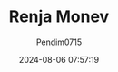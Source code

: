 ---
author: Pendim0715
title: "Renja Monev"
date: 2024-08-06 07:57:19
type: dokumen
items: 
  - title: "Renja Balitbang 2017"
    category: "Rencana Kerja"
    link: "https://drive.google.com/file/d/1JIZxr0p_d54wKe-g4PGVNC1ZIeDylbPW/preview"
    file: ""
  - title: "Renja Balitbang 2018"
    category: "Rencana Kerja"
    link: "https://drive.google.com/file/d/1DgjhxiXCk7sXgRwHAOK0w1KScLHHbmtv/preview"
    file: ""
  - title: "Renja Balitbang 2019"
    category: "Rencana Kerja"
    link: "https://drive.google.com/file/d/1I1z_Qbi709ot39wWJZjTn0_n5vzEXT_t/preview"
    file: ""
  - title: "Renja Balitbang 2020"
    category: "Rencana Kerja"
    link: "https://drive.google.com/file/d/1jm1YCZgXVfEQa9vOo1IBOa5QvZvYIW0d/preview"
    file: ""
  - title: "Renja Balitbang 2021"
    category: "Rencana Kerja"
    link: "https://drive.google.com/file/d/1euVFUuRztLzbTtGKjn7wZdcmqMrOkqaf/preview"
    file: ""
  - title: "Renja Balitbang 2022"
    category: "Rencana Kerja"
    link: "https://drive.google.com/file/d/1WLeJ2mqCKDh69caNy-OMpm_nUmNikB0Z/preview"
    file: ""
  - title: "Renja Balitbang 2023"
    category: "Rencana Kerja"
    link: "https://drive.google.com/file/d/1-NGAOG7VUaoqb5Q0gQBZ_7e6QWcMva8D/preview"
    file: ""
  - title: "Renja Balitbang 2024"
    category: "Rencana Kerja"
    link: "https://drive.google.com/file/d/15rhnZCQRUOMPbpX8wJt_FRQRI4YhrLSz/preview"
    file: ""
  - title: "Renstra Balitbang 2018 - 2023"
    category: "Rencana Strategis"
    link: "https://drive.google.com/file/d/1EXIryhQX_1CIDzHwcuzqi3lSPnQhlSXt/preview"
    file: ""
  - title: "Renstra Balitbang 2019 - 2023"
    category: "Rencana Strategis"
    link: "https://drive.google.com/file/d/1MhX75w-L4KVkLX-VoCMlY8hKkz1_kqU6/preview"
    file: ""
  - title: "Renstra Balitbang 2024 - 2026"
    category: "Rencana Strategis"
    link: "https://drive.google.com/file/d/10PNCAmF58Dco4zpKl80DbWp5PTAcJ9h8/preview"
    file: ""
  - title: "Laporan Kinerja Balitbang 2018"
    category: "Laporan Kinerja"
    link: "https://drive.google.com/file/d/1MJhbWVh3gJ6_9K5s0NfPLxWJASiH7swI/preview"
    file: ""
  - title: "Laporan Kinerja Balitbang 2019"
    category: "Laporan Kinerja"
    link: "https://drive.google.com/file/d/1p_ZzxQX6NJtFqzTzgM-_EEeTPWodJZCi/preview"
    file: ""
  - title: "Laporan Kinerja Balitbang 2020"
    category: "Laporan Kinerja"
    link: "https://drive.google.com/file/d/1A_qLCRmJYYkOJNjsmP6aSdJLjAU0lWg5/preview"
    file: ""
  - title: "Laporan Kinerja Balitbang 2021"
    category: "Laporan Kinerja"
    link: "https://drive.google.com/file/d/1jVq2iZH7uhjwLb_34xekgCFhjS1NeHnG/preview"
    file: ""
  - title: "Laporan Kinerja Balitbang 2022"
    category: "Laporan Kinerja"
    link: "https://drive.google.com/file/d/16z6PUNZOdMTGW4IZZb-U60JigOxTG2ck/preview"
    file: ""
  - title: "Laporan Kinerja Balitbang 2023"
    category: "Laporan Kinerja"
    link: "https://drive.google.com/file/d/1EOpODRqzRHzWNjrJl0gKLKZmBOyu2rs2/preview"
    file: ""
  - title: "LPPD Balitbang 2019"
    category: "LPPD"
    link: "https://drive.google.com/file/d/11uF_hl9ewDQK8IgzhM2RtHlFtJtX9wp0/preview"
    file: ""
  - title: "LPPD Balitbang 2020"
    category: "LPPD"
    link: "https://drive.google.com/file/d/1G5KU6KRrhyuSF4EymL2ZBhIipaeNDewJ/preview"
    file: ""
  - title: "LPPD Balitbang 2021"
    category: "LPPD"
    link: "https://drive.google.com/file/d/1Fe-c2Tgn8s1u2adhvC-XIRLdCq3d3HUk/preview"
    file: ""
  - title: "LPPD Balitbang 2022"
    category: "LPPD"
    link: "https://drive.google.com/file/d/1eFmTzUURu1QVxMTs69LohNaM-k559HnC/preview"
    file: ""
  - title: "LPPD Balitbang 2023"
    category: "LPPD"
    link: "https://drive.google.com/file/d/1NbOTlxjdhvXNJGspMUa323LOAStZV0su/preview"
    file: ""
  - title: "LKPJ Balitbang 2019"
    category: "LKPJ"
    link: "https://drive.google.com/file/d/1NQqTRRaEvvJRKDaSFC8sDl4cTeoq7_EA/preview"
    file: ""
  - title: "LKPJ Balitbang 2020"
    category: "LKPJ"
    link: "https://drive.google.com/file/d/1SE37-bulUgVDXxckyMHNwVBL7MflnfMm/preview"
    file: ""
  - title: "LKPJ Balitbang 2022"
    category: "LKPJ"
    link: "https://drive.google.com/file/d/1-98iHE0GmyXzfPJqrNU5IhUcaIP4RHYg/preview"
    file: ""
  - title: "LKPJ Balitbang 2023"
    category: "LKPJ"
    link: "https://drive.google.com/file/d/1MTzcBK1JpMTGMWrai9THfNfKXXYLvbjw/preview"
    file: ""
  - title: "IKU Balitbang Tahun 2019"
    category: "Indikator Kinerja Utama"
    link: "https://drive.google.com/file/d/1WHoBAXvfKMVEti1Y6MiIb0s5SskA1TdW/preview"
    file: ""
  - title: "IKU Balitbang Tahun 2020"
    category: "Indikator Kinerja Utama"
    link: "https://drive.google.com/file/d/1nqkB-nkLw3QUlFr8kf8dAYN4FHLmBpiU/preview"
    file: ""
  - title: "IKU Balitbang Tahun 2024"
    category: "Indikator Kinerja Utama"
    link: "https://drive.google.com/file/d/1UOi-BbUvcV90dT1WxO2NaL0Le3NONPup/view?usp=drive_link"
  - title: "Rumus IKU Balitbang"
    category: "Indikator Kinerja Utama"
    link: "https://drive.google.com/file/d/1iNjaOH30f2ckeeRQ-LRtuCb5IKvuq7xv/preview"
    file: ""
  - title: "Perjankin Balitbang Tahun 2023"
    category: "Perjankin"
    link: "https://drive.google.com/file/d/1qWquSRZgHUOrJu3xOyfbQ1WzRWISNZeE/preview"
    file: ""
  - title: "Perjankin Kepala Balitbang Tahun 2024"
    category: "Perjankin"
    link: "https://drive.google.com/file/d/1OXKWYXPulen4bJNxFbPzWNNZCnOxiEAB/preview"
    file: ""
  - title: "Perjankin Eselon III sd Pelaksana Tahun 2024"
    category: "Perjankin"
    link: "https://drive.google.com/file/d/1b6TqPFvlntlfzvY9Pl0AUjkJHDSfJiCe/preview"
    file: ""
  - title: "Perjankin Peneliti dan Perekayasa Tahun 2024"
    category: "Perjankin"
    link: "https://drive.google.com/file/d/1b6TqPFvlntlfzvY9Pl0AUjkJHDSfJiCe/preview"
    file: ""
  - title: "Proses Peta Bisnis Balitbang 2024"
    category: "Proses Bisnis"
    link: "https://drive.google.com/file/d/1_3YWHWH0OsW-F0uWxazkz5UaI7-OaaVz/preview"
    file: ""
  - title: "Rencana Aksi Balitbang Provinsi Kalbar Tahun 2023"
    category: "Rencana Aksi"
    link: "https://drive.google.com/file/d/1lR88rGP78bKCGYvRLe0xxV8BTzwrGa4T/preview"
    file: ""
  - title: "Rencana Aksi Balitbang Provinsi Kalbar Tahun 2024"
    category: "Rencana Aksi"
    link: "https://drive.google.com/file/d/12YnMrSdpl9Fq8qcbfUTSkygvuczSmwzM/preview"
    file: ""
  - title: "Cascading Balitbang Tahun 2022"
    category: "Berjenjang"
    link: "https://drive.google.com/file/d/1xVNIX7EMqWiGn-qme5uAkl1QmjwnivPx/preview"
    file: ""
  - title: "Cascading Balitbang Tahun 2023"
    category: "Berjenjang"
    link: "https://drive.google.com/file/d/11L94Eyvad7xPRjuegliSZ3U69Bu1gTJO/preview"
    file: ""
  - title: "Cascading Balitbang Tahun 2024"
    category: "Berjenjang"
    link: "https://drive.google.com/file/d/174oDcv2oZW4x-AGPgakMDqDIwo6-o3pb/preview"
    file: ""
  - title: "Pohon Kinerja Balitbang 2024"
    category: "Pohon Kinerja"
    link: "https://drive.google.com/file/d/10lt-jFGCX5FQDL4_7g_2Ghct6ubTc9o4/preview"
    file: ""
  - title: "Laporan Hasil Evaluasi"
    category: "Laporan Hasil Evaluasi"
    link: "https://drive.google.com/file/d/1sYwl0gsn2Dah9R1CUBEgeJPgk11YVNWK/preview"
    file: ""
---